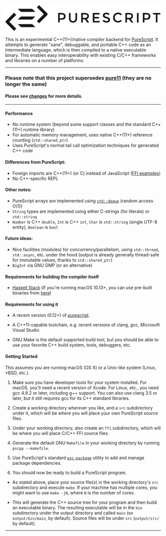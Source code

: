 [![PureScript](https://raw.githubusercontent.com/purescript/purescript/master/logo.png)](http://purescript.org)

This is an experimental C++(11+)/native compiler backend for [PureScript](https://github.com/purescript/purescript). It attempts to generate "sane", debuggable, and portable C++ code as an intermediate language, which is then compiled to a native executable binary. This enables easy interoperability with existing C/C++ frameworks and libraries on a number of platforms.

---

### **Please note that this project supersedes [pure11](https://github.com/pure11/pure11) (they are no longer the same)**

#### Please see [changes](https://github.com/andyarvanitis/purescript-native/wiki/changes) for more details.

---

#### Performance

* No runtime system (beyond some support classes and the standard C++(11+) runtime library)
* For automatic memory management, uses native C++(11+) reference counting (`std::shared_ptr`)
* Uses PureScript's normal tail call optimization techniques for generated C++ code

#### Differences from PureScript:

* Foreign imports are C++(11+) (or C) instead of JavaScript ([FFI examples](https://github.com/andyarvanitis/purescript-cpp-ffi))
* No C++-specific REPL

#### Other notes:

* PureScript arrays are implemented using [`std::deque`](http://en.cppreference.com/w/cpp/container/deque) (random access *O(1)*)
* `String` types are implemented using either C-strings (for literals) or `std::string`
* `Number` is C++ `double`, `Int` is C++ `int`, `Char` is `std::string` (single UTF-8 entity), `Boolean` is `bool`

#### Future ideas:

* Nice facilities (modules) for concurrency/parallelism, using `std::thread`, `std::async`, etc. under the hood (output is already generally thread-safe for immutable values, thanks to `std::shared_ptr`)
* `BigInt` via GNU GMP (or an alternative)

#### Requirements for building the compiler itself

* [Haskell Stack](https://docs.haskellstack.org/en/stable/README/) (if you're running macOS 10.13+, you can use pre-built binaries from [here](https://github.com/andyarvanitis/purescript-native/releases/))

#### Requirements for using it

* A recent version (0.12+) of [purescript](https://github.com/purescript/purescript/releases).

* A C++11-capable toolchain, e.g. recent versions of clang, gcc, Microsoft Visual Studio
* GNU Make is the default supported build tool, but you should be able to use your favorite C++ build system, tools, debuggers, etc.

#### Getting Started
This assumes you are running macOS (OS X) or a Unix-like system (Linux, *BSD, etc.).

1. Make sure you have developer tools for your system installed. For macOS, you'll need a recent version of Xcode. For Linux, etc., you need gcc 4.9.2 or later, including g++ support. You can also use clang 3.5 or later, but it still requires gcc for its C++ standard libraries.

2. Create a working directory wherever you like, and a `src` subdirectory under it, which will be where you will place your own PureScript source files.

3. Under your working directory, also create an `ffi` subdirectory, which will be where you will place C/C++ FFI source files.

4. Generate the default GNU `Makefile` in your working directory by running `pscpp --makefile`.

5. Use PureScript's standard [`psc-package`](https://psc-package.readthedocs.io/en/latest/) utility to add and manage package dependencies.

6. You should now be ready to build a PureScript program.
  * As stated above, place your source file(s) in the working directory's `src` subdirectory and execute `make`. If your machine has multiple cores, you might want to use `make -jN`, where `N` is the number of cores.

  * This will generate the C++ source tree for your program and then build an executable binary. The resulting executable will be in the `bin` subdirectory under the output directory and called `main` (so `output/bin/main`, by default). Source files will be under `src` (`output/src/` by default).

---
